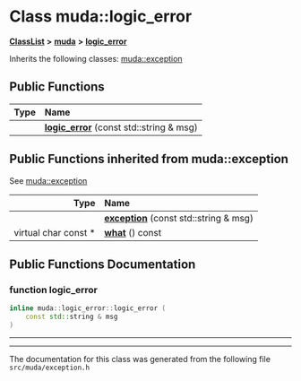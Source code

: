 

# Class muda::logic\_error



[**ClassList**](annotated.md) **>** [**muda**](namespacemuda.md) **>** [**logic\_error**](classmuda_1_1logic__error.md)








Inherits the following classes: [muda::exception](classmuda_1_1exception.md)






















































## Public Functions

| Type | Name |
| ---: | :--- |
|   | [**logic\_error**](#function-logic_error) (const std::string & msg) <br> |


## Public Functions inherited from muda::exception

See [muda::exception](classmuda_1_1exception.md)

| Type | Name |
| ---: | :--- |
|   | [**exception**](classmuda_1_1exception.md#function-exception) (const std::string & msg) <br> |
| virtual char const \* | [**what**](classmuda_1_1exception.md#function-what) () const<br> |






















































## Public Functions Documentation




### function logic\_error 

```C++
inline muda::logic_error::logic_error (
    const std::string & msg
) 
```




<hr>

------------------------------
The documentation for this class was generated from the following file `src/muda/exception.h`

